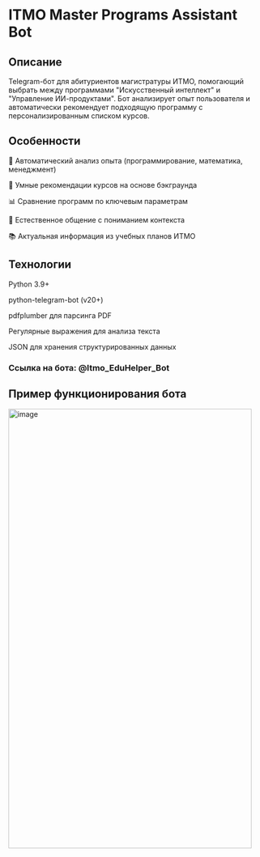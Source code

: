 # ITMO Master Programs Assistant Bot
## Описание
Telegram-бот для абитуриентов магистратуры ИТМО, помогающий выбрать между программами "Искусственный интеллект" и "Управление ИИ-продуктами". Бот анализирует опыт пользователя и автоматически рекомендует подходящую программу с персонализированным списком курсов.

## Особенности
🧠 Автоматический анализ опыта (программирование, математика, менеджмент)

🎯 Умные рекомендации курсов на основе бэкграунда

📊 Сравнение программ по ключевым параметрам

💬 Естественное общение с пониманием контекста

📚 Актуальная информация из учебных планов ИТМО

## Технологии
Python 3.9+

python-telegram-bot (v20+)

pdfplumber для парсинга PDF

Регулярные выражения для анализа текста

JSON для хранения структурированных данных

### Ссылка на бота: @Itmo_EduHelper_Bot

## Пример функционирования бота
<img width="480" height="869" alt="image" src="https://github.com/user-attachments/assets/07e7777e-b745-4cab-8a62-0981460b6cda" />
